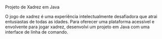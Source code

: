 Projeto de Xadrez em Java

O jogo de xadrez é uma experiência intelectualmente desafiadora que atrai entusiastas de todas as idades.
Para oferecer uma plataforma acessível e envolvente para jogar xadrez, desenvolvi um projeto em Java com uma interface de linha de comando.
